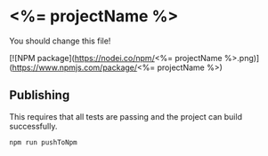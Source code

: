 # <%= projectName %>

You should change this file!

[![NPM package](https://nodei.co/npm/<%= projectName %>.png)](https://www.npmjs.com/package/<%= projectName %>)

## Publishing

This requires that all tests are passing and the project can build successfully.

```
npm run pushToNpm
```
